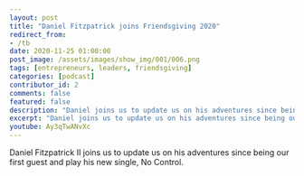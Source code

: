 ```yaml
---
layout: post
title: "Daniel Fitzpatrick joins Friendsgiving 2020"
redirect_from:
- /tb
date: 2020-11-25 01:00:00
post_image: /assets/images/show_img/001/006.png
tags: [entrepreneurs, leaders, friendsgiving]
categories: [podcast]
contributor_id: 2
comments: false
featured: false
description: "Daniel joins us to update us on his adventures since being our first guest and play his new single."
excerpt: "Daniel joins us to update us on his adventures since being our first guest and play his new single."
youtube: Ay3qTwANvXc
---
```

Daniel Fitzpatrick II joins us to update us on his adventures since being our first guest and play his new single, No Control.